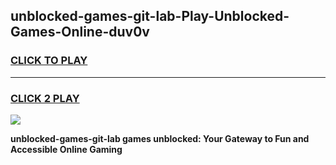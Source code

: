 
## unblocked-games-git-lab-Play-Unblocked-Games-Online-duv0v
<h3>
<a href="https://premium76.site?title=unblocked-games-git-lab&ref=25A">CLICK TO PLAY</a></h3>
<hr>

<h3>
<a href="https://premium76.site?title=unblocked-games-git-lab&ref=25A">CLICK 2 PLAY</a>
  
</h3>

<a href="https://premium76.site?title=unblocked-games-git-lab&ref=25A"><img src="https://clearcache.store/games.png"></a>


**unblocked-games-git-lab games unblocked: Your Gateway to Fun and Accessible Online Gaming**
